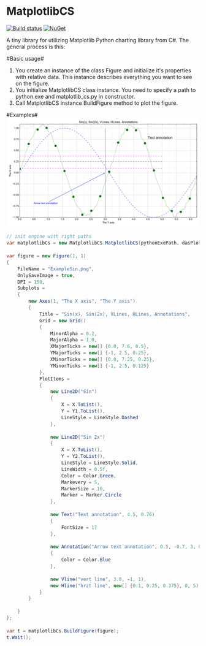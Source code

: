 # MatplotlibCS

[![Build status](https://ci.appveyor.com/api/projects/status/82vbbkqmh4xjig6f/branch/master?svg=true)](https://ci.appveyor.com/project/kapitanov/matplotlibcs/branch/master)
[![NuGet](https://img.shields.io/nuget/v/MatplotlibCS.svg?maxAge=2592000)](https://www.nuget.org/packages/MatplotlibCS/)

A tiny library for utilizing Matplotlib Python charting library from C#. The general process is this:

#Basic usage#
1. You create an instance of the class Figure and initialize it's properties with relative data. This instance describes everything you want to see on the figure.
2. You initialize MatplotlibCS class instance. You need to specify a path to python.exe and matplotlib_cs.py in constructor.
3. Call MatplotlibCS instance BuildFigure method to plot the figure.

#Examples#
![ExampleSin](/Examples/Images/ExampleSin.png)

```C#
// init engine with right paths 
var matplotlibCs = new MatplotlibCS.MatplotlibCS(pythonExePath, dasPlotPyPath);

var figure = new Figure(1, 1)
{
    FileName = "ExampleSin.png",
    OnlySaveImage = true,
    DPI = 150,
    Subplots =
    {
        new Axes(1, "The X axis", "The Y axis")
        {
            Title = "Sin(x), Sin(2x), VLines, HLines, Annotations",
            Grid = new Grid()
            {
                MinorAlpha = 0.2,
                MajorAlpha = 1.0,
                XMajorTicks = new[] {0.0, 7.6, 0.5},
                YMajorTicks = new[] {-1, 2.5, 0.25},
                XMinorTicks = new[] {0.0, 7.25, 0.25},
                YMinorTicks = new[] {-1, 2.5, 0.125}
            },
            PlotItems =
            {
                new Line2D("Sin")
                {
                    X = X.ToList(),
                    Y = Y1.ToList(),
                    LineStyle = LineStyle.Dashed
                },

                new Line2D("Sin 2x")
                {
                    X = X.ToList(),
                    Y = Y2.ToList(),
                    LineStyle = LineStyle.Solid,
                    LineWidth = 0.5f,
                    Color = Color.Green,
                    Markevery = 5,
                    MarkerSize = 10,
                    Marker = Marker.Circle
                },

                new Text("Text annotation", 4.5, 0.76)
                {
                    FontSize = 17
                },

                new Annotation("Arrow text annotation", 0.5, -0.7, 3, 0)
                {
                    Color = Color.Blue
                },

                new Vline("vert line", 3.0, -1, 1),
                new Hline("hrzt line", new[] {0.1, 0.25, 0.375}, 0, 5) {LineStyle = LineStyle.Dashed, Color = Color.Magenta}
            }
        }

    }
};

var t = matplotlibCs.BuildFigure(figure);
t.Wait();
```